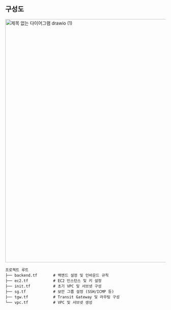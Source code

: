 ## 구성도


<img width="1372" height="762" alt="제목 없는 다이어그램 drawio (1)" src="https://github.com/user-attachments/assets/02a9384c-dec7-44cc-97c4-ec0b703390b2" />


```
프로젝트 루트
├── backend.tf       # 백엔드 설정 및 인바운드 규칙
├── ec2.tf           # EC2 인스턴스 및 키 설정
├── init.tf          # 초기 VPC 및 서브넷 구성
├── sg.tf            # 보안 그룹 설정 (SSH/ICMP 등)
├── tgw.tf           # Transit Gateway 및 라우팅 구성
└── vpc.tf           # VPC 및 서브넷 생성
```
